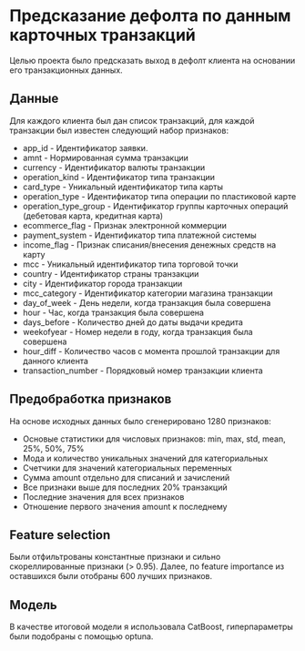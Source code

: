 # Предсказание дефолта по данным карточных транзакций
Целью проекта было предсказать выход в дефолт клиента на основании его транзакционных данных.

## Данные
Для каждого клиента был дан список транзакций, для каждой транзакции был известен следующий набор признаков:
- app_id - Идентификатор заявки.
- amnt - Нормированная сумма транзакции
- currency - Идентификатор валюты транзакции
- operation_kind - Идентификатор типа транзакции
- card_type - Уникальный идентификатор типа карты
- operation_type - Идентификатор типа операции по пластиковой карте
- operation_type_group - Идентификатор группы карточных операций (дебетовая карта, кредитная карта)
- ecommerce_flag - Признак электронной коммерции
- payment_system - Идентификатор типа платежной системы
- income_flag - Признак списания/внесения денежных средств на карту
- mcc - Уникальный идентификатор типа торговой точки
- country - Идентификатор страны транзакции
- city - Идентификатор города транзакции
- mcc_category - Идентификатор категории магазина транзакции
- day_of_week - День недели, когда транзакция была совершена
- hour - Час, когда транзакция была совершена
- days_before - Количество дней до даты выдачи кредита
- weekofyear - Номер недели в году, когда транзакция была совершена
- hour_diff - Количество часов с момента прошлой транзакции для данного клиента
- transaction_number - Порядковый номер транзакции клиента

## Предобработка признаков
На основе исходных данных было сгенерировано 1280 признаков:
- Основые статистики для числовых признаков: min, max, std, mean, 25%, 50%, 75%
- Мода и количество уникальных значений для категориальных
- Счетчики для значений категориальных переменных
- Сумма amount отдельно для списаний и зачислений
- Все признаки выше для последних 20% транзакций
- Последние значения для всех признаков
- Отношение первого значения amount к последнему 

## Feature selection
Были отфильтрованы константные признаки и сильно скореллированные признаки (> 0.95). Далее, по feature importance из оставшихся были отобраны 600 лучших признаков. 

## Модель
В качестве итоговой модели я использовала CatBoost, гиперпараметры были подобраны с помощью optuna. 

